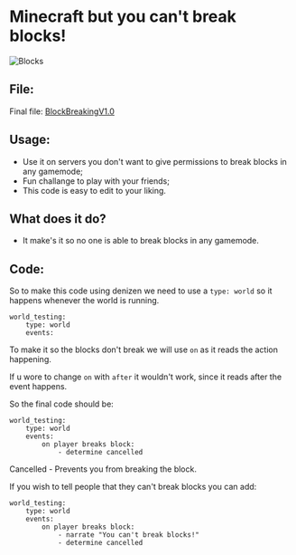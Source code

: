 # Minecraft but you can't break blocks!
![Blocks](Blocks.gif)

## File:
Final file: [BlockBreakingV1.0](BlockBreaking.dsc)

## Usage:

- Use it on servers you don't want to give permissions to break blocks in any gamemode;
- Fun challange to play with your friends;
- This code is easy to edit to your liking.

## What does it do?

- It make's it so no one is able to break blocks in any gamemode.

## Code:

So to make this code using denizen we need to use a `type: world` so it happens whenever the world is running.
```
world_testing:
    type: world
    events:
```
To make it so the blocks don't break we will use `on` as it reads the action happening.

If u wore to change `on` with `after` it wouldn't work, since it reads after the event happens.

So the final code should be:
```
world_testing:
    type: world
    events:
        on player breaks block:
            - determine cancelled
```
Cancelled - Prevents you from breaking the block.

If you wish to tell people that they can't break blocks you can add:

```
world_testing:
    type: world
    events:
        on player breaks block:
            - narrate "You can't break blocks!"
            - determine cancelled
```
